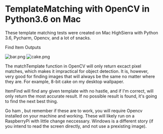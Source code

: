 # TemplateMatching with OpenCV in Python3.6 on Mac

These template matching tests were created on Mac HighSierra with Python 3.6, Pycharm, Opencv, and a lot of snacks.

Find Item Outputs

![bar.png](http://bar.png)
![cake.png](http://cake.png)


The matchTemplate function in OpenCV will only return excact pixel matches, which makes it impractical for object detection. It is, however, very good for finding images that will always be the same no matter where they are. For example, 8-bit cake on my desktop wallpaper.

ItemFind will find any given template with no hastle, and if I'm correct, will only return the most accurate result. If no possible result is found, it's going to find the next best thing.

Go ham , but remember if these are to work, you will require Opencv installed on your machine and working. These will likely run on a RaspberryPi with little change neccessary. Windows is a different story (if you intend to read the screen directly, and not use a prexisting image).
